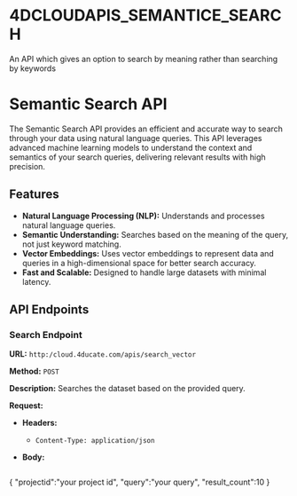 # 4DCLOUDAPIS_SEMANTICE_SEARCH
An API which gives an option to search by meaning rather than searching by keywords

# Semantic Search API

The Semantic Search API provides an efficient and accurate way to search through your data using natural language queries. This API leverages advanced machine learning models to understand the context and semantics of your search queries, delivering relevant results with high precision.

## Features

- **Natural Language Processing (NLP):** Understands and processes natural language queries.
- **Semantic Understanding:** Searches based on the meaning of the query, not just keyword matching.
- **Vector Embeddings:** Uses vector embeddings to represent data and queries in a high-dimensional space for better search accuracy.
- **Fast and Scalable:** Designed to handle large datasets with minimal latency.

## API Endpoints

### Search Endpoint

**URL:** `http:/cloud.4ducate.com/apis/search_vector`

**Method:** `POST`

**Description:** Searches the dataset based on the provided query.

**Request:**

- **Headers:**
  - `Content-Type: application/json`

- **Body:**
  ```json
 {
    "projectid":"your project id",
    "query":"your query",
    "result_count":10
}
```
